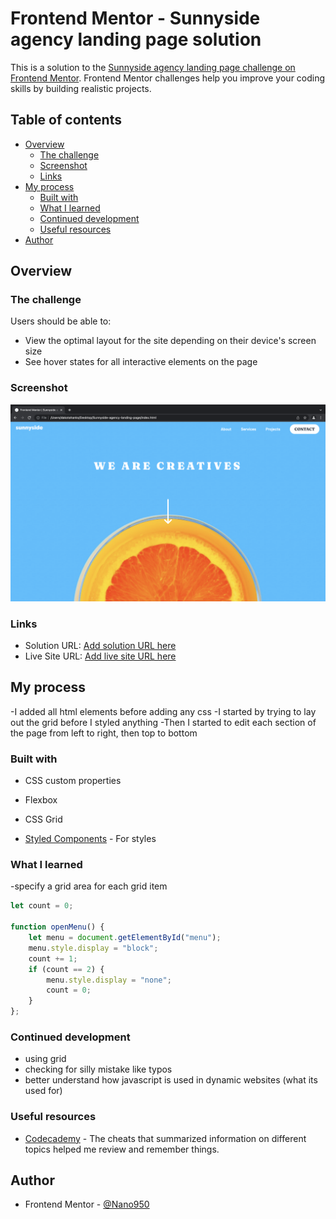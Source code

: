 # Frontend Mentor - Sunnyside agency landing page solution

This is a solution to the [Sunnyside agency landing page challenge on Frontend Mentor](https://www.frontendmentor.io/challenges/sunnyside-agency-landing-page-7yVs3B6ef). Frontend Mentor challenges help you improve your coding skills by building realistic projects.

## Table of contents

- [Overview](#overview)
  - [The challenge](#the-challenge)
  - [Screenshot](#screenshot)
  - [Links](#links)
- [My process](#my-process)
  - [Built with](#built-with)
  - [What I learned](#what-i-learned)
  - [Continued development](#continued-development)
  - [Useful resources](#useful-resources)
- [Author](#author)

## Overview

### The challenge

Users should be able to:

- View the optimal layout for the site depending on their device's screen size
- See hover states for all interactive elements on the page

### Screenshot

![](./Screen%20Shot%202022-05-04%20at%207.36.44%20AM.png)

### Links

- Solution URL: [Add solution URL here](https://www.frontendmentor.io/challenges/sunnyside-agency-landing-page-7yVs3B6ef/hub/sunnyside-agency-landing-page-ryITXMQr5)
- Live Site URL: [Add live site URL here](https://nano950.github.io/Sunnyside-agency-landing-page/)

## My process

-I added all html elements before adding any css
-I started by trying to lay out the grid before I styled anything
-Then I started to edit each section of the page from left to right, then top to bottom

### Built with

- CSS custom properties
- Flexbox
- CSS Grid

- [Styled Components](https://styled-components.com/) - For styles

### What I learned

-specify a grid area for each grid item

```js
let count = 0;

function openMenu() {
    let menu = document.getElementById("menu"); 
    menu.style.display = "block"; 
    count += 1;
    if (count == 2) {
        menu.style.display = "none";
        count = 0;
    }
};
```

### Continued development

 - using grid
 - checking for silly mistake like typos
 - better understand how javascript is used in dynamic websites (what its used for)

### Useful resources

- [Codecademy](https://www.codecademy.com/learn) - The cheats that summarized information on different topics helped me review and remember things.

## Author

- Frontend Mentor - [@Nano950](https://www.frontendmentor.io/profile/Nano950)